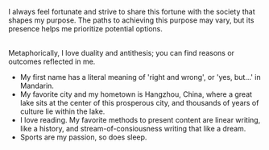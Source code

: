 I always feel fortunate and strive to share this fortune with the society that shapes my purpose. The paths to achieving this purpose may vary, but its presence helps me prioritize potential options.

<br />
Metaphorically, I love duality and antithesis; you can find reasons or outcomes reflected in me.
<ul>
    <li>
        My first name has a literal meaning of &apos;right and wrong&apos;, or &apos;yes, but...&apos; in Mandarin.
    </li>
    <li>
        My favorite city and my hometown is Hangzhou, China, where a great lake sits at the center of this prosperous city, and thousands of years of culture lie within the lake.
    </li>
    <li>
        I love reading. My favorite methods to present content are linear writing, like a history, and stream-of-consiousness writing that like a dream.
    </li>
    <li>
        Sports are my passion, so does sleep. 
    </li>
</ul>